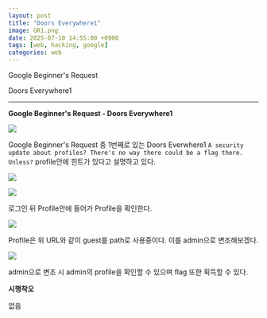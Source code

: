 ```yaml
---
layout: post
title: "Doors Everywhere1"
image: GR1.png
date: 2025-07-10 14:55:00 +0900
tags: [web, hacking, google]
categories: web
---
```


Google Beginner's Request

Doors Everywhere1

***

**Google Beginner's Request - Doors Everywhere1**

![]({{site.baseurl}}/images/GoogleRequest/DoorsEverywhere1/1.png)

Google Beginner's Request 중 1번째로 있는
Doors Everwhere1
`A security update about profiles? There's no way there could be a flag there. Unless?`
profile안에 힌트가 있다고 설명하고 있다.

![]({{site.baseurl}}/images/GoogleRequest/DoorsEverywhere1/2.png)

![]({{site.baseurl}}/images/GoogleRequest/DoorsEverywhere1/3.png)

로그인 뒤 Profile안에 들어가 Profile을 확인한다.

![]({{site.baseurl}}/images/GoogleRequest/DoorsEverywhere1/4.png)

Profile은 위 URL와 같이 guest를 path로 사용중이다.
이를 admin으로 변조해보겠다.

![]({{site.baseurl}}/images/GoogleRequest/DoorsEverywhere1/5.png)

admin으로 변조 시 admin의 profile을 확인할 수 있으며
flag 또한 획득할 수 있다.


**시행착오**

없음